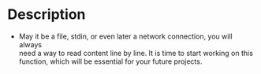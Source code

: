 # Description

- May it be a file, stdin, or even later a network connection, you will always\
need a way to read content line by line. It is time to start working on this\
function, which will be essential for your future projects.

